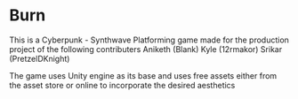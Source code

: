 # Burn

This is a Cyberpunk - Synthwave Platforming game made for the production project of the following contributers
Aniketh (Blank)
Kyle (12rmakor)
Srikar (PretzelDKnight)

The game uses Unity engine as its base and uses free assets either from the asset store or online to incorporate the desired aesthetics
